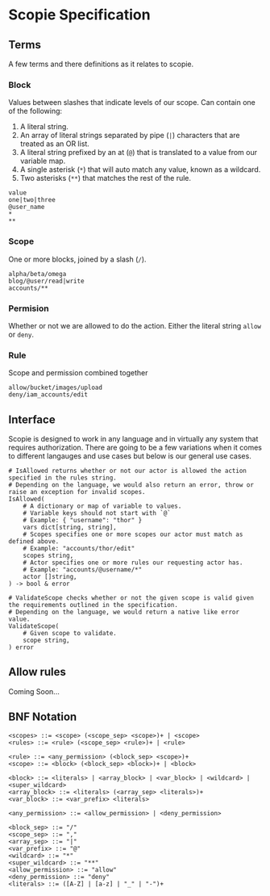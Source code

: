 # Scopie Specification

## Terms
A few terms and there definitions as it relates to scopie.

### Block
Values between slashes that indicate levels of our scope.
Can contain one of the following:

1. A literal string.
1. An array of literal strings separated by pipe (`|`) characters that are treated as an OR list.
1. A literal string prefixed by an at (`@`) that is translated to a value from our variable map.
1. A single asterisk (`*`) that will auto match any value, known as a wildcard.
1. Two asterisks (`**`) that matches the rest of the rule.

``` title="Block examples"
value
one|two|three
@user_name
*
**
```

### Scope
One or more blocks, joined by a slash (`/`).

``` title="Scope examples"
alpha/beta/omega
blog/@user/read|write
accounts/**
```

### Permision
Whether or not we are allowed to do the action.
Either the literal string `allow` or `deny`.

### Rule
Scope and permission combined together

``` title="Rule examples"
allow/bucket/images/upload
deny/iam_accounts/edit
```

## Interface
Scopie is designed to work in any language and in virtually any system that requires authorization.
There are going to be a few variations when it comes to different langauges and use cases but below is
our general use cases.

```
# IsAllowed returns whether or not our actor is allowed the action specified in the rules string.
# Depending on the language, we would also return an error, throw or raise an exception for invalid scopes.
IsAllowed(
    # A dictionary or map of variable to values.
    # Variable keys should not start with `@`
    # Example: { "username": "thor" }
    vars dict[string, string],
    # Scopes specifies one or more scopes our actor must match as defined above.
    # Example: "accounts/thor/edit"
    scopes string,
    # Actor specifies one or more rules our requesting actor has.
    # Example: "accounts/@username/*"
    actor []string,
) -> bool & error

# ValidateScope checks whether or not the given scope is valid given the requirements outlined in the specification.
# Depending on the language, we would return a native like error value.
ValidateScope(
    # Given scope to validate.
    scope string,
) error
```

## Allow rules
Coming Soon...

## BNF Notation
```bnf
<scopes> ::= <scope> (<scope_sep> <scope>)+ | <scope>
<rules> ::= <rule> (<scope_sep> <rule>)+ | <rule>

<rule> ::= <any_permission> (<block_sep> <scope>)+
<scope> ::= <block> (<block_sep> <block>)+ | <block>

<block> ::= <literals> | <array_block> | <var_block> | <wildcard> | <super_wildcard>
<array_block> ::= <literals> (<array_sep> <literals>)+
<var_block> ::= <var_prefix> <literals>

<any_permission> ::= <allow_permission> | <deny_permission>

<block_sep> ::= "/"
<scope_sep> ::= ","
<array_sep> ::= "|"
<var_prefix> ::= "@"
<wildcard> ::= "*"
<super_wildcard> ::= "**"
<allow_permission> ::= "allow"
<deny_permission> ::= "deny"
<literals> ::= ([A-Z] | [a-z] | "_" | "-")+
```
